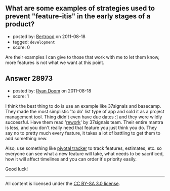 ## What are some examples of strategies used to prevent "feature-itis" in the early stages of a product?

- posted by: [Bertrood](https://stackexchange.com/users/-1/11996-bertrood) on 2011-08-18
- tagged: `development`
- score: 0

Are their examples I can give to those that work with me to let them know, more features is not what we want at this point.


## Answer 28973

- posted by: [Ryan Doom](https://stackexchange.com/users/-1/5655-ryan-doom) on 2011-08-18
- score: 1

<p>I think the best thing to do is use an example like 37signals and basecamp. They made the most simplistic 'to do' list type of app and sold it as a project management tool. Thing didn't even have due dates :] and they were wildly successful.  Have them read '<a href="http://www.amazon.com/s/ref=nb_sb_noss?url=search-alias=aps&amp;field-keywords=rework&amp;x=0&amp;y=0" rel="nofollow">rework</a>' by 37signals team. Their entire mantra is less, and you don't really need that feature you just think you do.  They say no to pretty much every feature, it takes a lot of battling to get them to add something new.</p>

<p>Also, use something like <a href="http://www.pivotaltracker.com/" rel="nofollow">pivotal tracker</a> to track features, estimates, etc. so everyone can see what a new feature will take, what needs to be sacrificed, how it will affect timelines and you can order it's priority easily.</p>

<p>Good luck!</p>




---

All content is licensed under the [CC BY-SA 3.0 license](https://creativecommons.org/licenses/by-sa/3.0/).
